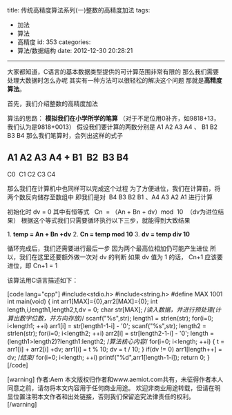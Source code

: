 title: 传统高精度算法系列(一)整数的高精度加法
tags:
  - 加法
  - 算法
  - 高精度
id: 353
categories:
  - 算法/数据结构
date: 2012-12-30 20:28:21
---

大家都知道，C语言的基本数据类型提供的可计算范围非常有限的
那么我们需要处理大数据时怎么办呢
其实有一种方法可以很轻松的解决这个问题
那就是**高精度算法**。

首先，我们介绍整数的高精度加法

算法的思路：
**模拟我们在小学所学的笔算**
（对于不足位用0补齐，如9818+13，我们认为是9818+0013）
假设我们要计算的两数分别是 A1 A2 A3 A4 、 B1 B2 B3 B4
那么我们笔算时，会列出这样的式子

A1 A2 A3 A4
+ B1  B2  B3 B4
---------------------
C0  C1 C2 C3 C4

那么我们在计算机中也同样可以完成这个过程
为了方便进位，我们在计算前，将两个数反向储存至数组中
即我们是对  B4 B3 B2 B1 、A4 A3 A2 A1 进行计算

初始化时 dv = 0
其中有恒等式   Cn  = （An + Bn + dv）mod  10  （dv为进位结果）
根据这个等式我们只需要循环执行以下三步，就能得到大致结果

1. **temp = An + Bn +dv**
2\. **Cn = temp mod 10**
3\. **dv = temp div 10**

循环完成后，我们还需要进行最后一步
因为两个最高位相加仍可能产生进位
所以，我们在这里还要额外做一次对 dv 的判断
如果 dv 值为 1 的话， Cn+1 应该要进位，即 Cn+1 = 1

该算法用C语言描述如下：

[code lang="cpp"]
#include&lt;stdio.h&gt;
#include&lt;string.h&gt;
#define MAX 1001
int main(void)
{
	int arr1[MAX]={0},arr2[MAX]={0};
	int length,i,length1,length2,t,dv = 0;
	char str[MAX];
	/*读入数据，并进行预处理(计算出数字位数，并方向存放)*/
	scanf(&quot;%s&quot;,str);
	length1 = strlen(str);
	for(i=0; i&lt;length1; ++i)
		arr1[i] = str[length1-1-i] - '0';
	scanf(&quot;%s&quot;,str);
	length2 = strlen(str);
	for(i=0; i&lt;length2; ++i)
		arr2[i] = str[length2-1-i] - '0';
	length = (length1&gt;length2)?length1:length2;
	/*算法核心内容*/
	for(i=0; i&lt;length; ++i)
	{
		t = arr1[i] + arr2[i] +dv;
		arr1[i] = t % 10;
		dv = t / 10;
	}
	if(dv != 0)	arr1[length++] = dv;
	/*结束*/
	for(i=0; i&lt;length; ++i)
		printf(&quot;%d&quot;,arr1[length-1-i]);
	return 0;
}
[/code]

[warning]
作者:Aem
本文版权归作者和www.aemiot.com共有，未征得作者本人同意之前，请勿将本文内容用于任何商业用途。 欢迎非商业用途转载，但请在明显位置注明本文作者和出处链接，否则我们保留追究法律责任的权利。
[/warning]